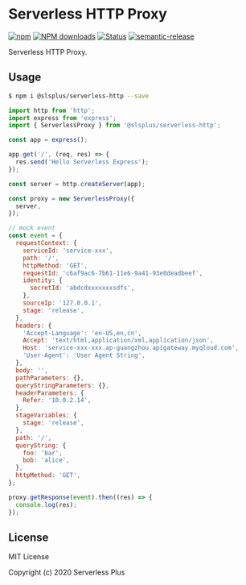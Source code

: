 # Serverless HTTP Proxy

[![npm](https://img.shields.io/npm/v/@slsplus/serverless-http)](http://www.npmtrends.com/@slsplus/serverless-http)
[![NPM downloads](http://img.shields.io/npm/dm/@slsplus/serverless-http.svg?style=flat-square)](http://www.npmtrends.com/@slsplus/serverless-http)
[![Status](https://github.com/serverless-plus/serverless-http/workflows/Test/badge.svg?branch=master)](https://github.com/serverless-plus/serverless-http/actions?query=workflow:Test+branch:master)
[![semantic-release](https://img.shields.io/badge/%20%20%F0%9F%93%A6%F0%9F%9A%80-semantic--release-e10079.svg)](https://github.com/semantic-release/semantic-release)

Serverless HTTP Proxy.

## Usage

```bash
$ npm i @slsplus/serverless-http --save
```

```js
import http from 'http';
import express from 'express';
import { ServerlessProxy } from '@slsplus/serverless-http';

const app = express();

app.get('/', (req, res) => {
  res.send('Hello Serverless Express');
});

const server = http.createServer(app);

const proxy = new ServerlessProxy({
  server,
});

// mock event
const event = {
  requestContext: {
    serviceId: 'service-xxx',
    path: '/',
    httpMethod: 'GET',
    requestId: 'c6af9ac6-7b61-11e6-9a41-93e8deadbeef',
    identity: {
      secretId: 'abdcdxxxxxxxsdfs',
    },
    sourceIp: '127.0.0.1',
    stage: 'release',
  },
  headers: {
    'Accept-Language': 'en-US,en,cn',
    Accept: 'text/html,application/xml,application/json',
    Host: 'service-xxx-xxx.ap-guangzhou.apigateway.myqloud.com',
    'User-Agent': 'User Agent String',
  },
  body: '',
  pathParameters: {},
  queryStringParameters: {},
  headerParameters: {
    Refer: '10.0.2.14',
  },
  stageVariables: {
    stage: 'release',
  },
  path: '/',
  queryString: {
    foo: 'bar',
    bob: 'alice',
  },
  httpMethod: 'GET',
};

proxy.getResponse(event).then((res) => {
  console.log(res);
});
```

## License

MIT License

Copyright (c) 2020 Serverless Plus

